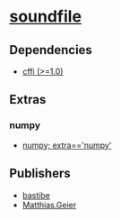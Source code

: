 # [soundfile](https://pypi.org/project/soundfile)

## Dependencies
- [cffi (>=1.0)](packages/c/cffi.md)


## Extras

### numpy
- [numpy; extra=='numpy'](packages/n/numpy.md)


## Publishers
- [bastibe](https://pypi.org/user/bastibe)
- [Matthias.Geier](https://pypi.org/user/Matthias.Geier)

